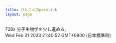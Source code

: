 ```yaml
---
title: ひとことのpermlink
layout: page
---
```

<div class="box" dt="1675255252010">
  728x 分子生物学を少し進める。
  <div class="content is-small">Wed Feb 01 2023 21:40:52 GMT+0900 (日本標準時)</div>
</div>